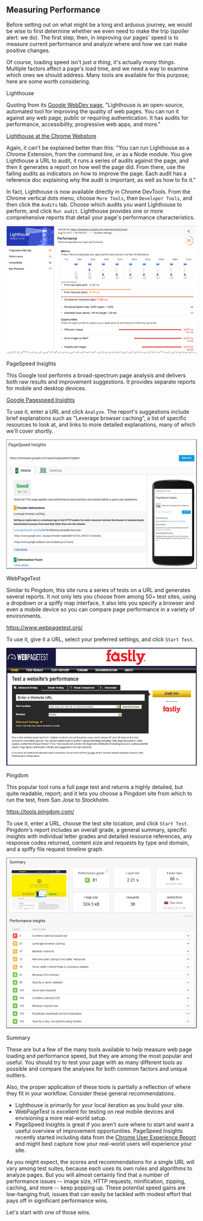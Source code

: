## Measuring Performance

Before setting out on what might be a long and arduous journey, we would be wise to first determine whether we even need to make the trip (spoiler alert: we do). The first step, then, in improving our pages' speed is to measure current performance and analyze where and how we can make positive changes.

Of course, loading speed isn't just *a thing*, it's actually *many things*. Multiple factors affect a page's load time, and we need a way to examine which ones we should address. Many tools are available for this purpose; here are some worth considering.

Lighthouse

Quoting from its [Google WebDev page](http://tinyurl.com/y9fxgxhm), "Lighthouse is an open-source, automated tool for improving the quality of web pages. You can run it against any web page, public or requiring authentication. It has audits for performance, accessibility, progressive web apps, and more."

[Lighthouse at the Chrome Webstore](https://chrome.google.com/webstore/detail/lighthouse/blipmdconlkpinefehnmjammfjpmpbjk)

Again, it can't be explained better than this: "You can run Lighthouse as a Chrome Extension, from the command line, or as a Node module. You give Lighthouse a URL to audit, it runs a series of audits against the page, and then it generates a report on how well the page did. From there, use the failing audits as indicators on how to improve the page. Each audit has a reference doc explaining why the audit is important, as well as how to fix it."

In fact, Lighthouse is now available directly in Chrome DevTools. From the Chrome vertical dots menu, choose `More Tools`, then `Developer Tools`, and then click the `Audits` tab. Choose which audits you want Lighthouse to perform, and click `Run audit`. Lighthouse provides one or more comprehensive reports that detail your page's performance characteristics.

![Lighthouse](./images/image_200.png)

PageSpeed Insights

This Google tool performs a broad-spectrum page analysis and delivers both raw results and improvement suggestions. It provides separate reports for mobile and desktop devices.

[Google Pagespeed Insights](http://tinyurl.com/m65jex6)

To use it, enter a URL and click `Analyze`. The report's suggestions include brief explanations such as "Leverage browser caching", a list of specific resources to look at, and links to more detailed explanations, many of which we'll cover shortly.

![PageSpeed Insights](./images/image_201.png)

WebPageTest

Similar to Pingdom, this site runs a series of tests on a URL and generates several reports. It not only lets you choose from among 50+ test sites, using a dropdown or a spiffy map interface, it also lets you specify a browser and even a mobile device so you can compare page performance in a variety of environments.

https://www.webpagetest.org/

To use it, give it a URL, select your preferred settings, and click `Start Test`.

![WebPageTest](./images/image_203.png)

Pingdom

This popular tool runs a full page test and returns a highly detailed, but quite readable, report; and it lets you choose a Pingdom site from which to run the test, from San Jose to Stockholm.

https://tools.pingdom.com/

To use it, enter a URL, choose the test site location, and click `Start Test`. Pingdom's report includes an overall grade, a general summary, specific insights with individual letter grades and detailed resource references, any response codes returned, content size and requests by type and domain, and a spiffy file request timeline graph.

![Pingdom](./images/image_202.png)

Summary

These are but a few of the many tools available to help measure web page loading and performance speed, but they are among the most popular and useful. You should try to test your page with as many different tools as possible and compare the analyses for both common factors and unique outliers.

Also, the proper application of these tools is partially a reflection of where they fit in your workflow. Consider these general recommendations.

- Lighthouse is primarily for your local iteration as you build your site.
- WebPageTest is excellent for testing on real mobile devices and envisioning a more real-world setup.
- PageSpeed Insights is great if you aren't sure where to start and want a useful overview of improvement opportunities. PageSpeed Insights recently started including data from the [Chrome User Experience Report](https://developers.google.com/web/tools/chrome-user-experience-report/) and might best capture how your real-world users will experience your site.

As you might expect, the scores and recommendations for a single URL will vary among test suites, because each uses its own rules and algorithms to analyze pages. But you will almost certainly find that a number of performance issues -- image size, HTTP requests, minification, zipping, caching, and more -- keep popping up. These potential speed gains are low-hanging fruit, issues that can easily be tackled with modest effort that pays off in significant performance wins.

Let's start with one of those wins.